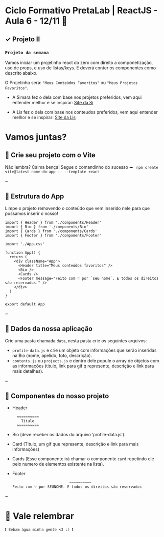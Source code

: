 # Ciclo Formativo PretaLab | ReactJS - Aula 6 - 12/11 🚀

## ✓ Projeto II

### `Projeto da semana`

Vamos iniciar um projetinho react do zero com direito a componetização, uso de props, e uso de listas/keys.
E deverá conter os componentes como descrito abaixo.

O Projetinho será: `"Meus Conteúdos Favoritos"` ou `"Meus Projetos Favoritos"`.

- A Simara fez o dela com base nos projetos preferidos, vem aqui entender melhor e se inspirar: [Site da Si](https://projeto-react2.netlify.app/)

- A Lis fez o dela com base nos conteudos preferidos, vem aqui entender melhor e se inspirar: [Site da Lis](https://projeto-react2-lis.netlify.app)

# Vamos juntas?

## 🚧 Crie seu projeto com o Vite

Não lembra? Calma bença! Segue o comandinho do sucesso ➟ ` npm create vite@latest nome-do-app -- --template react`

~

## 💜 Estrutura do App

Limpe o projeto removendo o conteúdo que vem inserido nele para que possamos inserir o nosso!

```
import { Header } from './components/Header'
import { Bio } from './components/Bio'
import { Cards } from './components/Cards'
import { Footer } from './components/Footer'

import './App.css'

function App() {
  return (
    <div className="App">
      <Header title="Meus conteúdos favoritos" />
      <Bio />
      <Cards />
      <Footer message="Feito com ♡ por `seu nome`. E todos os direitos são reservados." />
    </div>
  )
}

export default App
```

~

## 💎 Dados da nossa aplicação

Crie uma pasta chamada `data`, nesta pasta crie os seguintes arquivos:

- `profile-data.js` e crie um objeto com informações que serão inseridas na Bio (nome, apelido, foto, descrição).
- `contents.js` ou `projects.js` e dentro dele popule o array de objetos com as informações (titulo, link para gif q represente, descrição e link para mais detalhes).

~

## 🥷 Componentes do nosso projeto

- Header
  ```
    ≂≂≂≂≂≂≂≂≂≂
      Titulo
    ≃≃≃≃≃≃≃≃≃≃
  ```
- Bio (deve receber os dados do arquivo 'profile-data.js').
- Card (Titulo, um gif que represente, descrição e link para mais informações)
- Cards (Esse componente irá chamar o componente `card` repetindo ele pelo numero de elementos existente na lista).
- Footer

  ```
                            ~~~~~~~~~~
  Feito com ♡ por SEUNOME. E todos os direitos são reservados

  ```

~
# 🥸 Vale relembrar

`❗ Bebam água minha gente <3 :) ❗`
